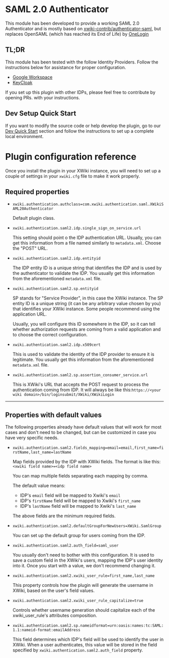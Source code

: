 # SAML 2.0 Authenticator 

This module has been developed to provide a working SAML 2.0 Authenticator and is mostly based on
[xwiki-contrib/authenticator-saml](https://github.com/xwiki-contrib/authenticator-saml), 
but replaces OpenSAML (which has reached its End of Life) by [OneLogin](https://github.com/onelogin/java-saml) 

## TL;DR

This module has been tested with the follow Identity Providers. Follow the instructions below
for assistance for proper configuration.

* [Google Workspace](google-workspace-setup.md)
* [KeyCloak](keycloak-setup.md)

If you set up this plugin with other IDPs, please feel free to contribute by opening PRs.
with your instructions.

## Dev Setup Quick Start

If you want to modify the source code or help develop the plugin, go to our [Dev Quick Start](quick-start/README.md) section and follow the instructions to set up a complete local environment. 

# Plugin configuration reference

Once you install the plugin in your XWiki instance, you will need to set up a couple of settings in your `xwiki.cfg` file to make it work properly.

## Required properties

* `xwiki.authentication.authclass=com.xwiki.authentication.saml.XWikiSAML20Authenticator`

    Default plugin class.
* `xwiki.authentication.saml2.idp.single_sign_on_service.url`

    This setting should point o the IDP authentication URL. Usually, you can get this information from a file named similarly to `metadata.xml`. Choose the "POST" URL.
* `xwiki.authentication.saml2.idp.entityid`

    The IDP entity ID is a unique string that identifies the IDP and is used by the authenticator to validate the IDP. You usually get this information from the aforementioned `metadata.xml` file.
* `xwiki.authentication.saml2.sp.entityid`

    SP stands for "Service Provider", in this case the XWiki instance. The SP entity ID is a unique string (it can be any arbitrary value chosen by you) that identifies your XWiki instance. Some people recommend using the application URL.

    Usually, you will configure this ID somewhere in the IDP, so it can tell whether authorization requests are coming from a valid application and to choose the correct configuration.
* `xwiki.authentication.saml2.idp.x509cert`

    This is used to validate the identity of the IDP provider to ensure it is legitimate. You usually get this information from the aforementioned `metadata.xml` file.
* `xwiki.authentication.saml2.sp.assertion_consumer_service.url`

    This is XWiki's URL that accepts the POST request to process the authentication coming from IDP. It will always be like this:`https://<your wiki domain>/bin/loginsubmit/XWiki/XWikiLogin`

---
## Properties with default values

The following properties already have default values that will work for most cases and don't need
to be changed, but can be customized in case you have very specific needs.

* `xwiki.authentication.saml2.fields_mapping=email=email,first_name=firstName,last_name=lastName`

    Map fields provided by the IDP with XWiki fields. The format is like this:
    `<xwiki field name>=<idp field name>`

    You can map multiple fields separating each mapping by comma.

    The default value means:

    + IDP's `email` field will be mapped to Xwiki's `email`
    + IDP's `firstName` field will be mapped to Xwiki's `first_name`
    + IDP's `lastName` field will be mapped to Xwiki's `last_name`

    The above fields are the minimum required fields.

* `xwiki.authentication.saml2.defaultGroupForNewUsers=XWiki.SamlGroup`

    You can set up the default group for users coming from the IDP. 

* `xwiki.authentication.saml2.auth_field=saml_user`

    You usually don't need to bother with this configuration. It is used to save a custom field
    in the XWiki's users, mapping the IDP's user identity into it. Once you start with a value,
    we don't recommend changing it. 

* `xwiki.authentication.saml2.xwiki_user_rule=first_name,last_name`

    This property controls how the plugin will generate the username in XWiki, based on the user's
    field values.

* `xwiki.authentication.saml2.xwiki_user_rule_capitalize=true`

    Controls whether username generation should capitalize each of the  xwiki_user_rule's attributes composition.

* `xwiki.authentication.saml2.sp.nameidformat=urn:oasis:names:tc:SAML:1.1:nameid-format:emailAddress`

    This field determines which IDP's field will be used to identify the user in XWiki. When a user authenticates, 
    this value will be stored in the field specified by `xwiki.authentication.saml2.auth_field` property.
